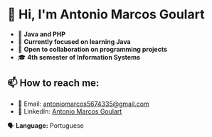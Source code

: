 # 👋 Hi, I'm Antonio Marcos Goulart

- 🌱 **Java and PHP**
- 📘 **Currently focused on learning Java**
- 💼 **Open to collaboration on programming projects**
- 🎓 **4th semester of Information Systems**

## 📫 How to reach me:
- 📧 Email: [antoniomarcos5674335@gmail.com](mailto:antoniomarcos5674335@gmail.com)
- 💼 LinkedIn: [Antonio Marcos Goulart](https://www.linkedin.com/in/antôniomarcosgoulart05)

🗣️ **Language:** Portuguese
